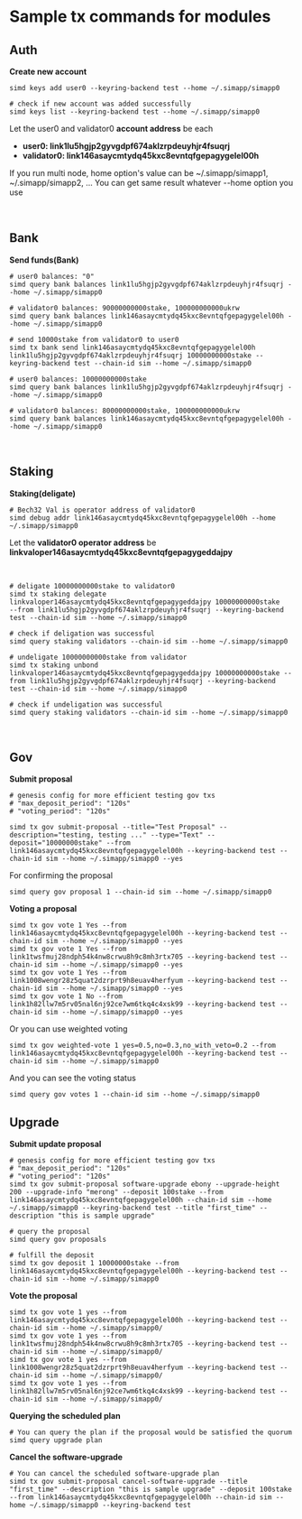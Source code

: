 # Sample tx commands for modules

## Auth

**Create new account**
```
simd keys add user0 --keyring-backend test --home ~/.simapp/simapp0

# check if new account was added successfully
simd keys list --keyring-backend test --home ~/.simapp/simapp0               
```

Let the user0 and validator0 **account address** be each 
* **user0: link1lu5hgjp2gyvgdpf674aklzrpdeuyhjr4fsuqrj**
* **validator0: link146asaycmtydq45kxc8evntqfgepagygelel00h**

If you run multi node, home option's value can be ~/.simapp/simapp1, ~/.simapp/simapp2, ...
You can get same result whatever --home option you use

&nbsp;

## Bank

**Send funds(Bank)**
```
# user0 balances: "0"
simd query bank balances link1lu5hgjp2gyvgdpf674aklzrpdeuyhjr4fsuqrj --home ~/.simapp/simapp0

# validator0 balances: 90000000000stake, 100000000000ukrw
simd query bank balances link146asaycmtydq45kxc8evntqfgepagygelel00h --home ~/.simapp/simapp0

# send 10000stake from validator0 to user0
simd tx bank send link146asaycmtydq45kxc8evntqfgepagygelel00h link1lu5hgjp2gyvgdpf674aklzrpdeuyhjr4fsuqrj 10000000000stake --keyring-backend test --chain-id sim --home ~/.simapp/simapp0

# user0 balances: 10000000000stake
simd query bank balances link1lu5hgjp2gyvgdpf674aklzrpdeuyhjr4fsuqrj --home ~/.simapp/simapp0

# validator0 balances: 80000000000stake, 100000000000ukrw
simd query bank balances link146asaycmtydq45kxc8evntqfgepagygelel00h --home ~/.simapp/simapp0
```

&nbsp;

## Staking

**Staking(deligate)**
```
# Bech32 Val is operator address of validator0
simd debug addr link146asaycmtydq45kxc8evntqfgepagygelel00h --home ~/.simapp/simapp0
```
Let the **validator0 operator address** be **linkvaloper146asaycmtydq45kxc8evntqfgepagygeddajpy**

&nbsp;

```
# deligate 10000000000stake to validator0
simd tx staking delegate linkvaloper146asaycmtydq45kxc8evntqfgepagygeddajpy 10000000000stake 
--from link1lu5hgjp2gyvgdpf674aklzrpdeuyhjr4fsuqrj --keyring-backend test --chain-id sim --home ~/.simapp/simapp0

# check if deligation was successful
simd query staking validators --chain-id sim --home ~/.simapp/simapp0

# undeligate 10000000000stake from validator
simd tx staking unbond linkvaloper146asaycmtydq45kxc8evntqfgepagygeddajpy 10000000000stake --from link1lu5hgjp2gyvgdpf674aklzrpdeuyhjr4fsuqrj --keyring-backend test --chain-id sim --home ~/.simapp/simapp0

# check if undeligation was successful
simd query staking validators --chain-id sim --home ~/.simapp/simapp0
```

&nbsp;

## Gov

**Submit proposal**
```
# genesis config for more efficient testing gov txs
# "max_deposit_period": "120s"
# "voting_period": "120s"

simd tx gov submit-proposal --title="Test Proposal" --description="testing, testing ..." --type="Text" --deposit="10000000stake" --from link146asaycmtydq45kxc8evntqfgepagygelel00h --keyring-backend test --chain-id sim --home ~/.simapp/simapp0 --yes

```
For confirming the proposal
```
simd query gov proposal 1 --chain-id sim --home ~/.simapp/simapp0
```

**Voting a proposal**
```
simd tx gov vote 1 Yes --from link146asaycmtydq45kxc8evntqfgepagygelel00h --keyring-backend test --chain-id sim --home ~/.simapp/simapp0 --yes
simd tx gov vote 1 Yes --from link1twsfmuj28ndph54k4nw8crwu8h9c8mh3rtx705 --keyring-backend test --chain-id sim --home ~/.simapp/simapp0 --yes
simd tx gov vote 1 Yes --from link1008wengr28z5quat2dzrprt9h8euav4herfyum --keyring-backend test --chain-id sim --home ~/.simapp/simapp0 --yes
simd tx gov vote 1 No --from link1h82llw7m5rv05nal6nj92ce7wm6tkq4c4xsk99 --keyring-backend test --chain-id sim --home ~/.simapp/simapp0 --yes
```

Or you can use weighted voting
```
simd tx gov weighted-vote 1 yes=0.5,no=0.3,no_with_veto=0.2 --from link146asaycmtydq45kxc8evntqfgepagygelel00h --keyring-backend test --chain-id sim --home ~/.simapp/simapp0
```

And you can see the voting status
```
simd query gov votes 1 --chain-id sim --home ~/.simapp/simapp0
```

## Upgrade

**Submit update proposal**
```
# genesis config for more efficient testing gov txs
# "max_deposit_period": "120s"
# "voting_period": "120s"
simd tx gov submit-proposal software-upgrade ebony --upgrade-height 200 --upgrade-info "merong" --deposit 100stake --from link146asaycmtydq45kxc8evntqfgepagygelel00h --chain-id sim --home ~/.simapp/simapp0 --keyring-backend test --title "first_time" --description "this is sample upgrade"

# query the proposal
simd query gov proposals

# fulfill the deposit
simd tx gov deposit 1 10000000stake --from link146asaycmtydq45kxc8evntqfgepagygelel00h --keyring-backend test --chain-id sim --home ~/.simapp/simapp0

```

**Vote the proposal**
```
simd tx gov vote 1 yes --from link146asaycmtydq45kxc8evntqfgepagygelel00h --keyring-backend test --chain-id sim --home ~/.simapp/simapp0/
simd tx gov vote 1 yes --from link1twsfmuj28ndph54k4nw8crwu8h9c8mh3rtx705 --keyring-backend test --chain-id sim --home ~/.simapp/simapp0/
simd tx gov vote 1 yes --from link1008wengr28z5quat2dzrprt9h8euav4herfyum --keyring-backend test --chain-id sim --home ~/.simapp/simapp0/
simd tx gov vote 1 yes --from link1h82llw7m5rv05nal6nj92ce7wm6tkq4c4xsk99 --keyring-backend test --chain-id sim --home ~/.simapp/simapp0/
```

**Querying the scheduled plan**
```
# You can query the plan if the proposal would be satisfied the quorum
simd query upgrade plan
```

**Cancel the software-upgrade**
```
# You can cancel the scheduled software-upgrade plan
simd tx gov submit-proposal cancel-software-upgrade --title "first_time" --description "this is sample upgrade" --deposit 100stake --from link146asaycmtydq45kxc8evntqfgepagygelel00h --chain-id sim --home ~/.simapp/simapp0 --keyring-backend test

```

